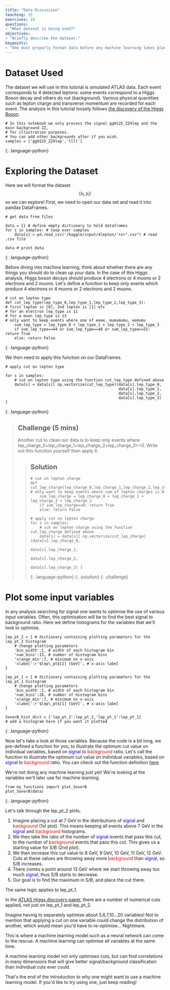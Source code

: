```yaml
---
title: "Data Discussion"
teaching: 15
exercises: 10
questions:
- "What dataset is being used?"
objectives:
- "Briefly describe the dataset."
keypoints:
- "One must properly format data before any machine learning takes place."
---
```


# Dataset Used

The dataset we will use in this tutorial is simulated ATLAS data. Each event corresponds to 4 detected leptons: some events correspond to a Higgs Boson decay and others do not (background). Various physical quantities such as lepton charge and transverse momentum are recorded for each event. The analysis in this tutorial loosely follows [the discovery of the Higgs Boson](https://www.sciencedirect.com/science/article/pii/S037026931200857X).

~~~
# In this notebook we only process the signal ggH125_ZZ4lep and the main background ZZ, 
# for illustration purposes.
# You can add other backgrounds after if you wish.
samples = ['ggH125_ZZ4lep','llll']
~~~
{: .language-python}

# Exploring the Dataset

Here we will format the dataset $$(x_i, y_i)$$ so we can explore! First, we need to open our data set and read it into pandas DataFrames.

~~~
# get data from files

data = {} # define empty dictionary to hold dataframes
for s in samples: # loop over samples
    data[s] = pd.read_csv('/kaggle/input/4lepton/'+s+".csv") # read .csv file
    
data # print data
~~~
{: .language-python}

Before diving into machine learning, think about whether there are any things you should do to clean up your data. In the case of this Higgs analysis, Higgs boson decays should produce 4 electrons or 4 muons or 2 electrons and 2 muons. Let's define a function to keep only events which produce 4 electrons or 4 muons or 2 electrons and 2 muons. 

~~~
# cut on lepton type
def cut_lep_type(lep_type_0,lep_type_1,lep_type_2,lep_type_3):
# first lepton is [0], 2nd lepton is [1] etc
# for an electron lep_type is 11
# for a muon lep_type is 13
# only want to keep events where one of eeee, mumumumu, eemumu
    sum_lep_type = lep_type_0 + lep_type_1 + lep_type_2 + lep_type_3
    if sum_lep_type==44 or sum_lep_type==48 or sum_lep_type==52: return True
    else: return False
~~~
{: .language-python}

We then need to apply this function on our DataFrames.

~~~
# apply cut on lepton type

for s in samples:
    # cut on lepton type using the function cut_lep_type defined above
    data[s] = data[s][ np.vectorize(cut_lep_type)(data[s].lep_type_0,
                                                  data[s].lep_type_1,
                                                  data[s].lep_type_2,
                                                  data[s].lep_type_3) ]
~~~
{: .language-python}

> ## Challenge (5 mins)
> Another cut to clean our data is to keep only events where lep_charge_0+lep_charge_1+lep_charge_2+lep_charge_3==0. 
> Write out this function yourself then apply it.
>
> > ## Solution
> >
> > ~~~
> > # cut on lepton charge
> > def cut_lep_charge(lep_charge_0,lep_charge_1,lep_charge_2,lep_charge_3):
> > # only want to keep events where sum of lepton charges is 0
> >     sum_lep_charge = lep_charge_0 + lep_charge_1 + lep_charge_2 + lep_charge_3
> >     if sum_lep_charge==0: return True
> >     else: return False
> >
> > # apply cut on lepton charge
> > for s in samples:
> >     # cut on lepton charge using the function cut_lep_charge defined above
> >     data[s] = data[s][ np.vectorize(cut_lep_charge)(data[s].lep_charge_0,
> >                                                     data[s].lep_charge_1,
> >                                                     data[s].lep_charge_2,
> >                                                     data[s].lep_charge_3) ]
> > ~~~
> > {: .language-python}
> {: .solution}
{: .challenge}

# Plot some input variables

In any analysis searching for signal one wants to optimise the use of various input variables. Often, this optimisation will be to find the best signal to background ratio. Here we define histograms for the variables that we'll look to optimise.

~~~
lep_pt_2 = { # dictionary containing plotting parameters for the lep_pt_2 histogram
    # change plotting parameters
    'bin_width':1, # width of each histogram bin
    'num_bins':13, # number of histogram bins
    'xrange_min':7, # minimum on x-axis
    'xlabel':r'$lep\_pt$[2] [GeV]', # x-axis label
}

lep_pt_1 = { # dictionary containing plotting parameters for the lep_pt_1 histogram
    # change plotting parameters
    'bin_width':1, # width of each histogram bin
    'num_bins':28, # number of histogram bins
    'xrange_min':7, # minimum on x-axis
    'xlabel':r'$lep\_pt$[1] [GeV]', # x-axis label
}

SoverB_hist_dict = {'lep_pt_2':lep_pt_2,'lep_pt_1':lep_pt_1} 
# add a histogram here if you want it plotted
~~~
{: .language-python}

Now let's take a look at those variables. Because the code is a bit long, we pre-defined a function for you, to illustrate the optimum cut value on individual variables, based on <span style="color:blue">signal</span> to <span style="color:red">background</span> ratio. Let's call the function to illustrate the optimum cut value on individual variables, based on <span style="color:blue">signal</span> to <span style="color:red">background</span> ratio. You can check out the function definition [here](https://www.kaggle.com/meirinevans/my-functions/edit) 

We're not doing any machine learning just yet! We're looking at the variables we'll later use for machine learning.

~~~
from my_functions import plot_SoverB
plot_SoverB(data)
~~~
{: .language-python}

Let's talk through the lep_pt_2 plots.
1. Imagine placing a cut at 7 GeV in the distributions of <span style="color:blue">signal</span> and <span style="color:red">background</span> (1st plot). This means keeping all events above 7 GeV in the <span style="color:blue">signal</span> and <span style="color:red">background</span> histograms. 
2. We then take the ratio of the number of <span style="color:blue">signal</span> events that pass this cut, to the number of <span style="color:red">background</span> events that pass this cut. This gives us a starting value for S/B (2nd plot). 
3. We then increase this cut value to 8 GeV, 9 GeV, 10 GeV, 11 GeV, 12 GeV. Cuts at these values are throwing away more <span style="color:red">background</span> than <span style="color:blue">signal</span>, so S/B increases. 
4. There comes a point around 13 GeV where we start throwing away too much <span style="color:blue">signal</span>, thus S/B starts to decrease. 
5. Our goal is to find the maximum in S/B, and place the cut there.

The same logic applies to lep_pt_1.

In the [ATLAS Higgs discovery paper](https://www.sciencedirect.com/science/article/pii/S037026931200857X), there are a number of numerical cuts applied, not just on lep_pt_1 and lep_pt_2.

Imagine having to separately optimise about 5,6,7,10...20 variables! Not to mention that applying a cut on one variable could change the distribution of another, which would mean you'd have to re-optimise... Nightmare.

This is where a machine learning model such as a neural network can come to the rescue. A machine learning can optimise all variables at the same time.

A machine learning model not only optimises cuts, but can find correlations in many dimensions that will give better signal/background classification than individual cuts ever could.

That's the end of the introduction to why one might want to use a machine learning model. If you'd like to try using one, just keep reading!
